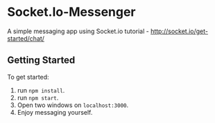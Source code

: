 # Socket.Io-Messenger

A simple messaging app using Socket.io tutorial - http://socket.io/get-started/chat/

## Getting Started
To get started:
  1. run `npm install`.
  2. run `npm start`.
  3. Open two windows on `localhost:3000`.
  4. Enjoy messaging yourself.

  
